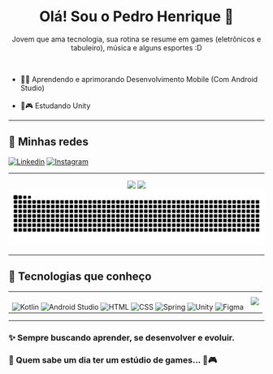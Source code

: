 <h1 align="center">Olá! Sou o Pedro Henrique 🚀</h1>

<p align="center">
    Jovem que ama tecnologia, sua rotina se resume em games (eletrônicos e tabuleiro), música e alguns esportes :D 
</p><br>

- 🚀💙 Aprendendo e aprimorando Desenvolvimento Mobile (Com Android Studio) <br><br>
- 🌱🎮 Estudando Unity

---

## 🚀 Minhas redes

[![Linkedin](https://img.shields.io/badge/linkedin-%230077B5.svg?style=for-the-badge&logo=linkedin&logoColor=white)](https://www.linkedin.com/in/pedro-henrique-ol)
[![Instagram](https://img.shields.io/badge/Instagram-%23E4405F.svg?style=for-the-badge&logo=Instagram&logoColor=white)](https://www.instagram.com/pedruouh/)

---

<div align="center">
  <img height="180em" src="https://github-readme-stats.vercel.app/api?username=Pedr0uh&show_icons=true&theme=dark"/>
  <img height="180em" src="https://github-readme-stats.vercel.app/api/top-langs/?username=Pedr0uh&layout=compact&theme=dark"/>
</div>

<picture align="center">
  <source media="(prefers-color-scheme: dark)" srcset="https://raw.githubusercontent.com/Pedr0uh/Pedr0uh/output/github-contribution-grid-snake-dark.svg">
  <source media="(prefers-color-scheme: light)" srcset="https://raw.githubusercontent.com/Pedr0uh/Pedr0uh/output/github-contribution-grid-snake.svg">
  <img alt="github contribution grid snake animation" src="https://raw.githubusercontent.com/Pedr0uh/Pedr0uh/output/github-contribution-grid-snake.svg">
</picture>

---

## 🚀 Tecnologias que conheço

<table align="center">
    <tr>
        <td>
            <div style="display: inline_block"><br>
                <img width="40" align="center" alt="Kotlin" src="https://raw.githubusercontent.com/marwin1991/profile-technology-icons/refs/heads/main/icons/kotlin.png"/>
                <img width="50" align="center" alt="Android Studio" src="https://raw.githubusercontent.com/marwin1991/profile-technology-icons/refs/heads/main/icons/android_studio.png"/>
                <img width="50" align="center" alt="HTML" src="https://raw.githubusercontent.com/marwin1991/profile-technology-icons/refs/heads/main/icons/html.png"/>
                <img width="50" align="center" alt="CSS" src="https://raw.githubusercontent.com/marwin1991/profile-technology-icons/refs/heads/main/icons/css.png"/>
                <img width="50" align="center" alt="Spring" src="https://raw.githubusercontent.com/marwin1991/profile-technology-icons/refs/heads/main/icons/spring.png"/>
                <img width="50" align="center" alt="Unity" src="https://raw.githubusercontent.com/marwin1991/profile-technology-icons/refs/heads/main/icons/unity.png"/>
                <img width="50" align="center" alt="Figma" src="https://raw.githubusercontent.com/marwin1991/profile-technology-icons/refs/heads/main/icons/figma.png"/>
            </div>
        </td>
        <td>
            <img src="src/gif.gif" width="180">
        </td>
    </tr>
</table>

---

### ✨ Sempre buscando aprender, se desenvolver e evoluir.
### 🎯 Quem sabe um dia ter um estúdio de games... 💙🎮
